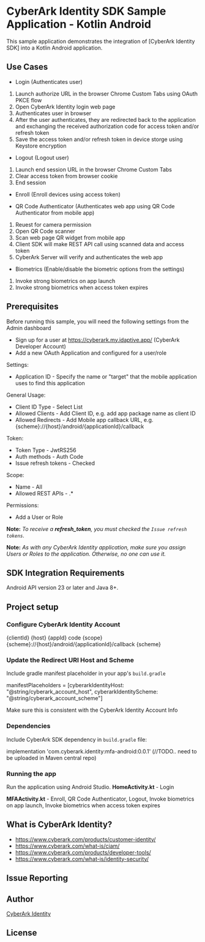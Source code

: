 # CyberArk Identity SDK Sample Application - Kotlin Android

This sample application demonstrates the integration of [CyberArk Identity SDK] into a Kotlin Android application.

## Use Cases

- Login (Authenticates user)
1. Launch authorize URL in the browser Chrome Custom Tabs using OAuth PKCE flow
2. Open CyberArk Identity login web page
3. Authenticates user in browser
4. After the user authenticates, they are redirected back to the application and exchanging the received authorization code for access token and/or refresh token
5. Save the access token and/or refresh token in device storge using Keystore encryption

- Logout (Logout user)
1. Launch end session URL in the browser Chrome Custom Tabs
2. Clear access token from browser cookie
3. End session

- Enroll (Enroll devices using access token) </br>

- QR Code Authenticator (Authenticates web app using QR Code Authenticator from mobile app)
1. Reuest for camera permission
2. Open QR Code scanner
3. Scan web page QR widget from mobile app
4. Client SDK will make REST API call using scanned data and access token
5. CyberArk Server will verify and authenticates the web app

- Biometrics (Enable/disable the biometric options from the settings)
1. Invoke strong biometrics on app launch
2. Invoke strong biometrics when access token expires

## Prerequisites

Before running this sample, you will need the following settings from the Admin dashboard
* Sign up for a user at https://cyberark.my.idaptive.app/ (CyberArk Developer Account)
* Add a new OAuth Application and configured for a user/role

Settings:
* Application ID - Specify the name or "target" that the mobile application uses to find this application

General Usage:
* Client ID Type - Select List
* Allowed Clients - Add Client ID, e.g. add app package name as client ID
* Allowed Redirects - Add Mobile app callback URL, e.g. {scheme}://{host}/android/{applicationId}/callback

Token:
* Token Type - JwtRS256
* Auth methods - Auth Code
* Issue refresh tokens - Checked

Scope:
* Name - All
* Allowed REST APIs - .*

Permissions:
* Add a User or Role

**Note:** *To receive a **refresh_token**, you must checked the `Issue refresh tokens`.*

**Note:** *As with any CyberArk Identity application, make sure you assign Users or Roles to the application. Otherwise, no one can use it.*

## SDK Integration Requirements

Android API version 23 or later and Java 8+.

## Project setup

### Configure CyberArk Identity Account

<resources>
    <string name="cyberark_account_client_id">{clientId}</string>
    <string name="cyberark_account_host">{host}</string>
    <string name="cyberark_account_app_id">{appId}</string>
    <string name="cyberark_account_response_type">code</string>
    <string name="cyberark_account_scope">{scope}</string>
    <string name="cyberark_account_redirect_uri">{scheme}://{host}/android/{applicationId}/callback</string>
    <string name="cyberark_account_scheme">{scheme}</string>
</resources>


### Update the Redirect URI Host and Scheme

Include gradle manifest placeholder in your app's `build.gradle`

manifestPlaceholders = [cyberarkIdentityHost: "@string/cyberark_account_host",
                                cyberarkIdentityScheme: "@string/cyberark_account_scheme"]

Make sure this is consistent with the CyberArk Identity Account Info

### Dependencies

Include CyberArk SDK dependency in `build.gradle` file:

implementation 'com.cyberark.identity:mfa-android:0.0.1' (//TODO.. need to be uploaded in Maven central repo)

### Running the app

Run the application using Android Studio.
**HomeActivity.kt** - Login

**MFAActivity.kt** - Enroll, QR Code Authenticator, Logout, Invoke biometrics on app launch, Invoke biometrics when access token expires

## What is CyberArk Identity?

* https://www.cyberark.com/products/customer-identity/
* https://www.cyberark.com/what-is/ciam/
* https://www.cyberark.com/products/developer-tools/
* https://www.cyberark.com/what-is/identity-security/

## Issue Reporting

## Author
[CyberArk Identity](https://www.cyberark.com)

## License
